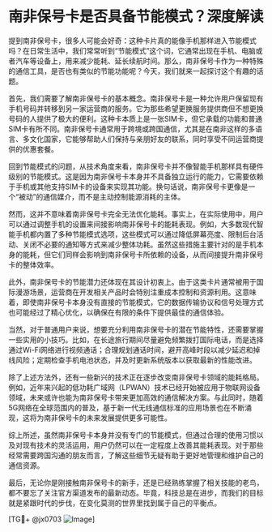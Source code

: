 # 南非保号卡是否具备节能模式？深度解读

提到南非保号卡，很多人可能会好奇：这种卡片真的能像手机那样进入节能模式吗？在日常生活中，我们常常听到“节能模式”这个词，它通常出现在手机、电脑或者汽车等设备上，用来减少能耗、延长续航时间。那么，南非保号卡作为一种特殊的通信工具，是否也有类似的节能功能呢？今天，我们就来一起探讨这个有趣的话题。

首先，我们需要了解南非保号卡的基本概念。南非保号卡是一种允许用户保留现有手机号码并转移到另一家运营商的服务。它为那些希望更换服务提供商但不想更换号码的人提供了极大的便利。这种卡本质上是一张SIM卡，但它承载的功能和普通SIM卡有所不同。南非保号卡通常用于跨境或跨国通信，尤其是在南非这样的多语言、多文化国家，它能够帮助人们保持与亲朋好友的联系，同时享受不同运营商提供的优惠套餐。

回到节能模式的问题，从技术角度来看，南非保号卡并不像智能手机那样具有硬件级别的节能模式。这是因为南非保号卡本身并不具备独立运行的能力，它需要依赖于手机或其他支持SIM卡的设备来实现其功能。换句话说，南非保号卡更像是一个“被动”的通信媒介，而不是主动控制能源消耗的主体。

然而，这并不意味着南非保号卡完全无法优化能耗。事实上，在实际使用中，用户可以通过调整手机的设置来间接影响南非保号卡的能耗表现。例如，大多数现代智能手机都内置了多种节能模式选项，这些模式可以通过降低屏幕亮度、限制后台活动、关闭不必要的通知等方式来减少整体功耗。虽然这些措施主要针对的是手机本身的能耗，但它们同样会影响到南非保号卡所依赖的设备，从而间接提升南非保号卡的整体效率。

此外，南非保号卡的节能潜力还体现在其设计初衷上。由于这类卡片通常被用于国际漫游场景，运营商在开发相关产品时会特别注重成本控制和资源利用。这意味着，即使南非保号卡本身没有直接的节能模式，它的数据传输协议和信号处理方式也可能经过了精心优化，以确保在有限的条件下提供最佳的通信体验。

当然，对于普通用户来说，想要充分利用南非保号卡的潜在节能特性，还需要掌握一些实用的小技巧。比如，在长途旅行期间尽量避免频繁拨打国际电话，而是选择通过Wi-Fi网络进行视频通话；合理规划通话时间，避开高峰时段以减少延迟和掉线风险；定期检查手机电池状态，并及时更新系统版本以获取最新的性能改进。

除了上述方法外，还有一些新兴的技术正在逐步改变南非保号卡领域的能耗格局。例如，近年来兴起的低功耗广域网（LPWAN）技术已经开始被应用于物联网设备领域，未来或许也能为南非保号卡带来更加高效的通信解决方案。与此同时，随着5G网络在全球范围内的普及，基于新一代无线通信标准的应用场景也在不断涌现，这将为南非保号卡的未来发展提供更多可能性。

综上所述，虽然南非保号卡本身并没有专门的节能模式，但通过合理的使用习惯以及对现有技术的灵活运用，用户仍然可以在一定程度上改善其能耗表现。对于那些经常需要跨国沟通的朋友而言，了解这些细节无疑有助于更好地管理和维护自己的通信资源。

最后，无论你是刚接触南非保号卡的新手，还是已经熟练掌握了相关技能的老鸟，都不要忘了关注官方渠道发布的最新动态。毕竟，科技总是在进步，而我们的目标就是紧跟时代的步伐，在变化莫测的世界里找到属于自己的平衡点。

[TG💪+ @jx0703 ![Image](https://github.com/user-attachments/assets/dbca1d08-cadb-493c-b0ec-ad6f7a83f270)]